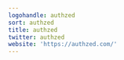 ```yaml
---
logohandle: authzed
sort: authzed
title: authzed
twitter: authzed
website: 'https://authzed.com/'
---
```

